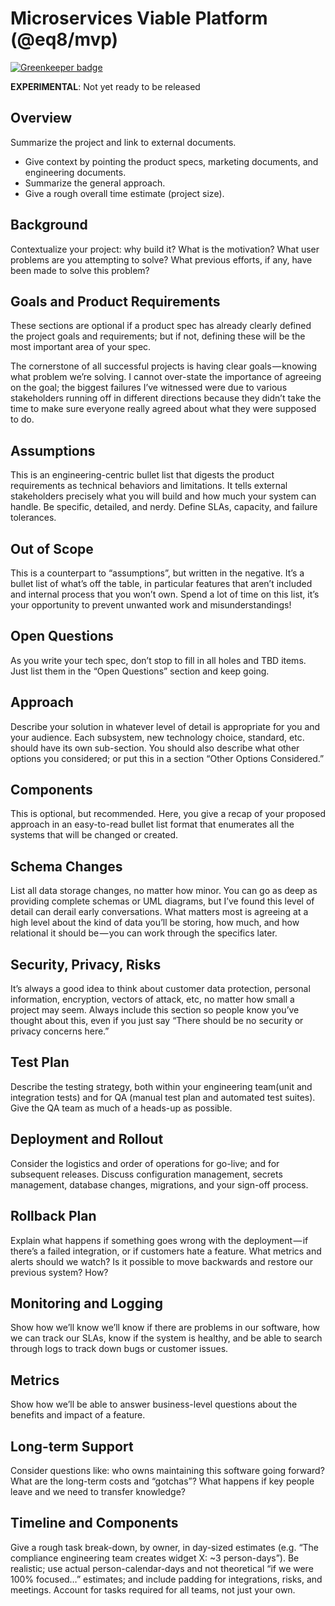 # Microservices Viable Platform (@eq8/mvp)

[![Greenkeeper badge](https://badges.greenkeeper.io/eq8/mvp.svg)](https://greenkeeper.io/)

**EXPERIMENTAL**: Not yet ready to be released

## Overview

Summarize the project and link to external documents.

- Give context by pointing the product specs, marketing documents, and engineering documents.
- Summarize the general approach.
- Give a rough overall time estimate (project size).

## Background

Contextualize your project: why build it? What is the motivation? What user problems are you attempting to solve? What previous efforts, if any, have been made to solve this problem?

## Goals and Product Requirements

These sections are optional if a product spec has already clearly defined the project goals and requirements; but if not, defining these will be the most important area of your spec.

The cornerstone of all successful projects is having clear goals — knowing what problem we’re solving. I cannot over-state the importance of agreeing on the goal; the biggest failures I’ve witnessed were due to various stakeholders running off in different directions because they didn’t take the time to make sure everyone really agreed about what they were supposed to do.

## Assumptions

This is an engineering-centric bullet list that digests the product requirements as technical behaviors and limitations. It tells external stakeholders precisely what you will build and how much your system can handle. Be specific, detailed, and nerdy. Define SLAs, capacity, and failure tolerances.

## Out of Scope

This is a counterpart to “assumptions”, but written in the negative. It’s a bullet list of what’s off the table, in particular features that aren’t included and internal process that you won’t own. Spend a lot of time on this list, it’s your opportunity to prevent unwanted work and misunderstandings!

## Open Questions

As you write your tech spec, don’t stop to fill in all holes and TBD items. Just list them in the “Open Questions” section and keep going.

## Approach

Describe your solution in whatever level of detail is appropriate for you and your audience. Each subsystem, new technology choice, standard, etc. should have its own sub-section. You should also describe what other options you considered; or put this in a section “Other Options Considered.”

## Components

This is optional, but recommended. Here, you give a recap of your proposed approach in an easy-to-read bullet list format that enumerates all the systems that will be changed or created.

## Schema Changes

List all data storage changes, no matter how minor. You can go as deep as providing complete schemas or UML diagrams, but I’ve found this level of detail can derail early conversations. What matters most is agreeing at a high level about the kind of data you’ll be storing, how much, and how relational it should be — you can work through the specifics later.

## Security, Privacy, Risks

It’s always a good idea to think about customer data protection, personal information, encryption, vectors of attack, etc, no matter how small a project may seem. Always include this section so people know you’ve thought about this, even if you just say “There should be no security or privacy concerns here.”

## Test Plan

Describe the testing strategy, both within your engineering team(unit and integration tests) and for QA (manual test plan and automated test suites). Give the QA team as much of a heads-up as possible.

## Deployment and Rollout

Consider the logistics and order of operations for go-live; and for subsequent releases. Discuss configuration management, secrets management, database changes, migrations, and your sign-off process.

## Rollback Plan

Explain what happens if something goes wrong with the deployment — if there’s a failed integration, or if customers hate a feature. What metrics and alerts should we watch? Is it possible to move backwards and restore our previous system? How?

## Monitoring and Logging

Show how we’ll know we’ll know if there are problems in our software, how we can track our SLAs, know if the system is healthy, and be able to search through logs to track down bugs or customer issues.

## Metrics

Show how we’ll be able to answer business-level questions about the benefits and impact of a feature.

## Long-term Support

Consider questions like: who owns maintaining this software going forward? What are the long-term costs and “gotchas”? What happens if key people leave and we need to transfer knowledge?

## Timeline and Components

Give a rough task break-down, by owner, in day-sized estimates (e.g. “The compliance engineering team creates widget X: ~3 person-days”). Be realistic; use actual person-calendar-days and not theoretical “if we were 100% focused…” estimates; and include padding for integrations, risks, and meetings. Account for tasks required for all teams, not just your own.


